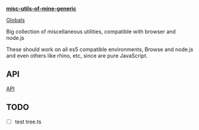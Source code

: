 **[misc-utils-of-mine-generic](README.md)**

[Globals](globals.md)

Big collection of miscellaneous utilities, compatible with browser and node.js

These should work on all es5 compatible environments, Browse and node.js and even others like rhino, etc, since are pure JavaScript.

## API

 [API](api/README.md)

## TODO

- [ ] test tree.ts